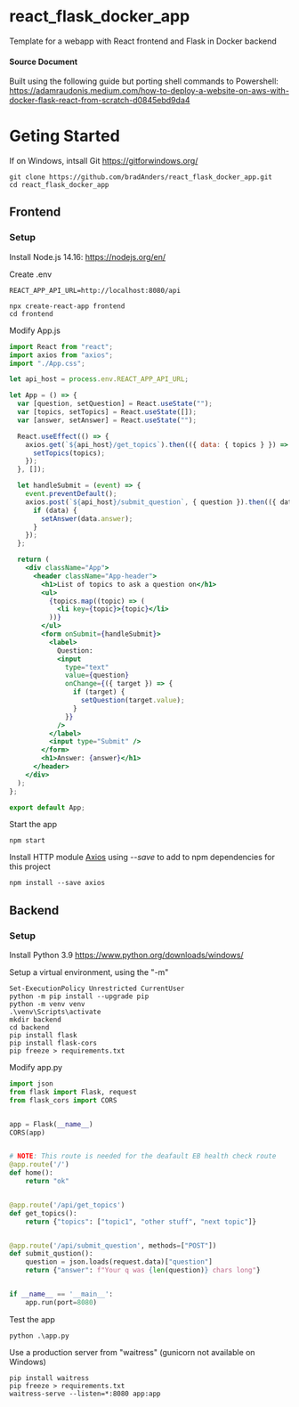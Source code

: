 # react_flask_docker_app
Template for a webapp with React frontend and Flask in Docker backend


#### Source Document

Built using the following guide but porting shell commands to Powershell: https://adamraudonis.medium.com/how-to-deploy-a-website-on-aws-with-docker-flask-react-from-scratch-d0845ebd9da4

# Geting Started

If on Windows, intsall Git https://gitforwindows.org/

```shell
git clone https://github.com/bradAnders/react_flask_docker_app.git
cd react_flask_docker_app
```

## Frontend

### Setup

Install Node.js 14.16: https://nodejs.org/en/

Create .env
```.env
REACT_APP_API_URL=http://localhost:8080/api
```

```shell Windows
npx create-react-app frontend
cd frontend
```
Modify App.js

```jsx
import React from "react";
import axios from "axios";
import "./App.css";

let api_host = process.env.REACT_APP_API_URL;

let App = () => {
  var [question, setQuestion] = React.useState("");
  var [topics, setTopics] = React.useState([]);
  var [answer, setAnswer] = React.useState("");

  React.useEffect(() => {
    axios.get(`${api_host}/get_topics`).then(({ data: { topics } }) => {
      setTopics(topics);
    });
  }, []);

  let handleSubmit = (event) => {
    event.preventDefault();
    axios.post(`${api_host}/submit_question`, { question }).then(({ data }) => {
      if (data) {
        setAnswer(data.answer);
      }
    });
  };

  return (
    <div className="App">
      <header className="App-header">
        <h1>List of topics to ask a question on</h1>
        <ul>
          {topics.map((topic) => (
            <li key={topic}>{topic}</li>
          ))}
        </ul>
        <form onSubmit={handleSubmit}>
          <label>
            Question:
            <input
              type="text"
              value={question}
              onChange={({ target }) => {
                if (target) {
                  setQuestion(target.value);
                }
              }}
            />
          </label>
          <input type="Submit" />
        </form>
        <h1>Answer: {answer}</h1>
      </header>
    </div>
  );
};

export default App;
```

Start the app

```shell
npm start
```

Install HTTP module [Axios](https://www.npmjs.com/package/axios) using *--save* to add to npm dependencies for this project

```shell
npm install --save axios
```

## Backend

### Setup

Install Python 3.9 https://www.python.org/downloads/windows/

Setup a virtual environment, using the "-m"

```shell
Set-ExecutionPolicy Unrestricted CurrentUser
python -m pip install --upgrade pip
python -m venv venv
.\venv\Scripts\activate
mkdir backend
cd backend
pip install flask
pip install flask-cors
pip freeze > requirements.txt
```

Modify app.py

```python
import json
from flask import Flask, request
from flask_cors import CORS


app = Flask(__name__)
CORS(app)


# NOTE: This route is needed for the deafault EB health check route
@app.route('/')
def home():
    return "ok"


@app.route('/api/get_topics')
def get_topics():
    return {"topics": ["topic1", "other stuff", "next topic"]}


@app.route('/api/submit_question', methods=["POST"])
def submit_qustion():
    question = json.loads(request.data)["question"]
    return {"answer": f"Your q was {len(question)} chars long"}


if __name__ == '__main__':
    app.run(port=8080)
```

Test the app
```shell
python .\app.py
```

Use a production server from "waitress" (gunicorn not available on Windows)

```shell
pip install waitress
pip freeze > requirements.txt
waitress-serve --listen=*:8080 app:app 
```
